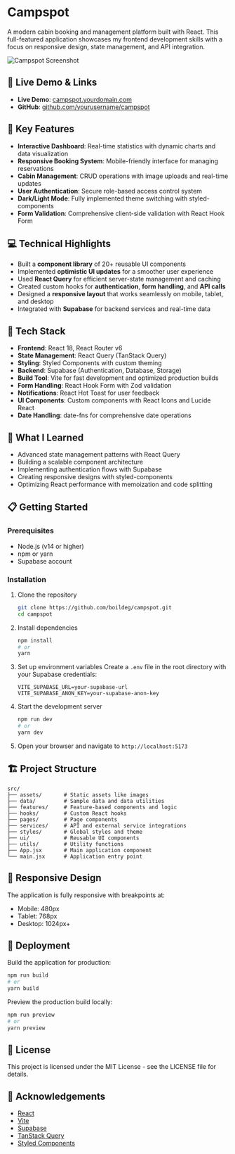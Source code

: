 # Campspot

A modern cabin booking and management platform built with React. This full-featured application showcases my frontend development skills with a focus on responsive design, state management, and API integration.

![Campspot Screenshot](https://via.placeholder.com/800x400?text=Campspot+Screenshot)

## 🔗 Live Demo & Links

- **Live Demo**: [campspot.yourdomain.com](https://campspot.yourdomain.com)
- **GitHub**: [github.com/yourusername/campspot](https://github.com/yourusername/campspot)

## 🌟 Key Features

- **Interactive Dashboard**: Real-time statistics with dynamic charts and data visualization
- **Responsive Booking System**: Mobile-friendly interface for managing reservations
- **Cabin Management**: CRUD operations with image uploads and real-time updates
- **User Authentication**: Secure role-based access control system
- **Dark/Light Mode**: Fully implemented theme switching with styled-components
- **Form Validation**: Comprehensive client-side validation with React Hook Form

## 💻 Technical Highlights

- Built a **component library** of 20+ reusable UI components
- Implemented **optimistic UI updates** for a smoother user experience
- Used **React Query** for efficient server-state management and caching
- Created custom hooks for **authentication**, **form handling**, and **API calls**
- Designed a **responsive layout** that works seamlessly on mobile, tablet, and desktop
- Integrated with **Supabase** for backend services and real-time data

## 🚀 Tech Stack

- **Frontend**: React 18, React Router v6
- **State Management**: React Query (TanStack Query)
- **Styling**: Styled Components with custom theming
- **Backend**: Supabase (Authentication, Database, Storage)
- **Build Tool**: Vite for fast development and optimized production builds
- **Form Handling**: React Hook Form with Zod validation
- **Notifications**: React Hot Toast for user feedback
- **UI Components**: Custom components with React Icons and Lucide React
- **Date Handling**: date-fns for comprehensive date operations

## 🧠 What I Learned

- Advanced state management patterns with React Query
- Building a scalable component architecture
- Implementing authentication flows with Supabase
- Creating responsive designs with styled-components
- Optimizing React performance with memoization and code splitting

## 📋 Getting Started

### Prerequisites

- Node.js (v14 or higher)
- npm or yarn
- Supabase account

### Installation

1. Clone the repository

   ```bash
   git clone https://github.com/boildeg/campspot.git
   cd campspot
   ```

2. Install dependencies

   ```bash
   npm install
   # or
   yarn
   ```

3. Set up environment variables
   Create a `.env` file in the root directory with your Supabase credentials:

   ```
   VITE_SUPABASE_URL=your-supabase-url
   VITE_SUPABASE_ANON_KEY=your-supabase-anon-key
   ```

4. Start the development server

   ```bash
   npm run dev
   # or
   yarn dev
   ```

5. Open your browser and navigate to `http://localhost:5173`

## 🏗️ Project Structure

```
src/
├── assets/       # Static assets like images
├── data/         # Sample data and data utilities
├── features/     # Feature-based components and logic
├── hooks/        # Custom React hooks
├── pages/        # Page components
├── services/     # API and external service integrations
├── styles/       # Global styles and theme
├── ui/           # Reusable UI components
├── utils/        # Utility functions
├── App.jsx       # Main application component
└── main.jsx      # Application entry point
```

## 📱 Responsive Design

The application is fully responsive with breakpoints at:

- Mobile: 480px
- Tablet: 768px
- Desktop: 1024px+

## 🚢 Deployment

Build the application for production:

```bash
npm run build
# or
yarn build
```

Preview the production build locally:

```bash
npm run preview
# or
yarn preview
```

## 📝 License

This project is licensed under the MIT License - see the LICENSE file for details.

## 👏 Acknowledgements

- [React](https://reactjs.org/)
- [Vite](https://vitejs.dev/)
- [Supabase](https://supabase.io/)
- [TanStack Query](https://tanstack.com/query/latest)
- [Styled Components](https://styled-components.com/)
